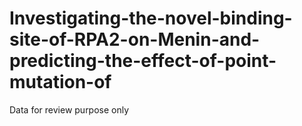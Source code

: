 # Investigating-the-novel-binding-site-of-RPA2-on-Menin-and-predicting-the-effect-of-point-mutation-of
Data for review purpose only
